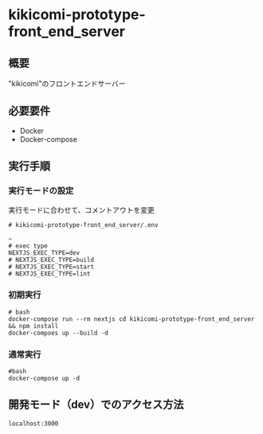 # kikicomi-prototype-front_end_server

## 概要
"kikicomi"のフロントエンドサーバー

## 必要要件
- Docker
- Docker-compose

## 実行手順
### 実行モードの設定
実行モードに合わせて、コメントアウトを変更
```
# kikicomi-prototype-front_end_server/.env

~
# exec type
NEXTJS_EXEC_TYPE=dev
# NEXTJS_EXEC_TYPE=build
# NEXTJS_EXEC_TYPE=start
# NEXTJS_EXEC_TYPE=lint
```

### 初期実行
```
# bash
docker-compose run --rm nextjs cd kikicomi-prototype-front_end_server && npm install
docker-compoes up --build -d
```

### 通常実行
```
#bash
docker-compose up -d
```

## 開発モード（dev）でのアクセス方法
```
localhost:3000
```
